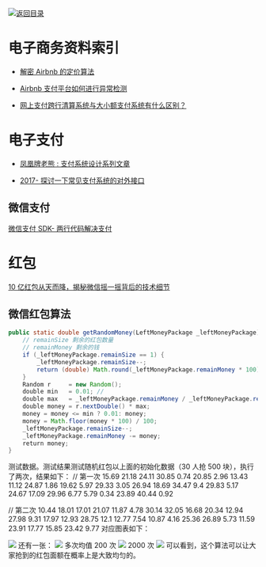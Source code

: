 [![返回目录](https://parg.co/UGo)](https://github.com/wxyyxc1992/Awesome-Links) 


# 电子商务资料索引

* [解密 Airbnb 的定价算法](http://www.infoq.com/cn/articles/decryption-airbnb-pricing-algorithm)

- [Airbnb 支付平台如何进行异常检测](http://www.infoq.com/cn/news/2016/03/Airbnb-FFT-anomaly-detection)

- [网上支付跨行清算系统与大小额支付系统有什么区别？](https://www.zhihu.com/question/22148261/answer/127165212)

# 电子支付

* [凤凰牌老熊 : 支付系统设计系列文章](http://blog.lixf.cn/essay/2016/10/08/account-1/)

- [2017- 探讨一下常见支付系统的对外接口](https://segmentfault.com/a/1190000008942039)

## 微信支付

[微信支付 SDK- 两行代码解决支付 ](http://arccode.net/2016/05/02/%E5%BE%AE%E4%BF%A1%E6%94%AF%E4%BB%98SDK-%E4%B8%A4%E8%A1%8C%E4%BB%A3%E7%A0%81%E8%A7%A3%E5%86%B3%E6%94%AF%E4%BB%98/)

# 红包

[10 亿红包从天而降，揭秘微信摇一摇背后的技术细节](http://www.infoq.com/cn/articles/1-billion-bonus-from-the-clouds)

## 微信红包算法

```java
public static double getRandomMoney(LeftMoneyPackage _leftMoneyPackage) {
    // remainSize 剩余的红包数量
    // remainMoney 剩余的钱
    if (_leftMoneyPackage.remainSize == 1) {
        _leftMoneyPackage.remainSize--;
        return (double) Math.round(_leftMoneyPackage.remainMoney * 100) / 100;
    }
    Random r     = new Random();
    double min   = 0.01; //
    double max   = _leftMoneyPackage.remainMoney / _leftMoneyPackage.remainSize * 2;
    double money = r.nextDouble() * max;
    money = money <= min ? 0.01: money;
    money = Math.floor(money * 100) / 100;
    _leftMoneyPackage.remainSize--;
    _leftMoneyPackage.remainMoney -= money;
    return money;
}
```

测试数据。测试结果测试随机红包以上面的初始化数据（30 人抢 500 块），执行了两次，结果如下： // 第一次 15.69 21.18 24.11 30.85 0.74 20.85 2.96 13.43 11.12 24.87 1.86 19.62 5.97 29.33 3.05 26.94 18.69 34.47 9.4 29.83 5.17 24.67 17.09 29.96 6.77 5.79 0.34 23.89 40.44 0.92

// 第二次 10.44 18.01 17.01 21.07 11.87 4.78 30.14 32.05 16.68 20.34 12.94 27.98 9.31 17.97 12.93 28.75 12.1 12.77 7.54 10.87 4.16 25.36 26.89 5.73 11.59 23.91 17.77 15.85 23.42 9.77 对应图表如下：

![](https://pic4.zhimg.com/383a5c9dd7451db4d1bde8f59dcc66fb_b.png) 还有一张： ![](https://pic1.zhimg.com/f3db54ba944f208ed8917651cbb7ce70_b.png) 多次均值 200 次 ![](https://pic2.zhimg.com/90c57b9fed9398b866e636a910e8f86d_b.png) 2000 次 ![](https://pic1.zhimg.com/9c9d0c51d6528c2ac6ae599a640c271c_b.png) 可以看到，这个算法可以让大家抢到的红包面额在概率上是大致均匀的。
